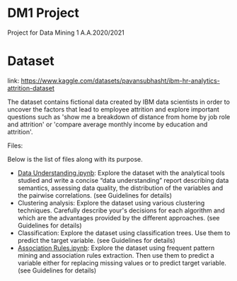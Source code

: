 # DM1 Project

Project for Data Mining 1 A.A.2020/2021

# Dataset
link: https://www.kaggle.com/datasets/pavansubhasht/ibm-hr-analytics-attrition-dataset

The dataset contains fictional data created by IBM data scientists in order to uncover the factors that lead to employee attrition and explore important questions such as 'show me a breakdown of distance from home by job role and attrition' or 'compare average monthly income by education and attrition'.

Files:

Below is the list of files along with its purpose.

- [Data Understanding.ipynb](Data\Understanding.ipynb): Explore the dataset with the analytical tools studied and write a concise “data understanding” report describing data semantics, assessing data quality, the distribution of the variables and the pairwise correlations. (see Guidelines for details)
- Clustering analysis: Explore the dataset using various clustering techniques. Carefully describe your's decisions for each algorithm and which are the advantages provided by the different approaches. (see Guidelines for details)
- Classification: Explore the dataset using classification trees. Use them to predict the target variable. (see Guidelines for details)
- [Association Rules.ipynb](Association\Rules.ipynb): Explore the dataset using frequent pattern mining and association rules extraction. Then use them to predict a variable either for replacing missing values or to predict target variable. (see Guidelines for details)

